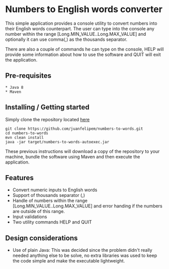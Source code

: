 # Numbers to English words converter

This simple application provides a console utility to convert numbers into their English words counterpart. The user
can type into the console any number within the range [Long.MIN_VALUE..Long.MAX_VALUE] and optionally it can use comma(,)
as the thousands separator.

There are also a couple of commands he can type on the console, HELP will provide some information about how to use the software
and QUIT will exit the application.


## Pre-requisites
    * Java 8
    * Maven

## Installing / Getting started

Simply clone the repository located [here](https://github.com/juanfelipem/numbers-to-words "Project repository in github")

```shell
git clone https://github.com/juanfelipem/numbers-to-words.git
cd numbers-to-words
mvn clean install
java -jar target/numbers-to-words-autoexec.jar
```

These previous instructions will download a copy of the repository to your machine, bundle the software using Maven and then execute the application.

## Features

* Convert numeric inputs to English words
* Support of thousands separator (,)
* Handle of numbers within the range [Long.MIN_VALUE..Long.MAX_VALUE] and error handing if the numbers are outside of this range.
* Input validations
* Two utility commands HELP and QUIT


## Design considerations

* Use of plain Java:
    This was decided since the problem didn't really needed anything else to be solve, no extra libraries was used to keep the
    code simple and make the executable lightweight.
